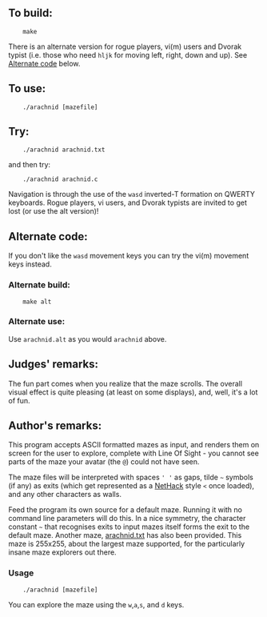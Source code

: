 ## To build:

``` <!---sh-->
    make
```

There is an alternate version for rogue players, vi(m) users and Dvorak typist
(i.e.  those who need `hljk` for moving left, right, down and up). See
[Alternate code](#alternate-code) below.


## To use:

``` <!---sh-->
    ./arachnid [mazefile]
```


## Try:

``` <!---sh-->
    ./arachnid arachnid.txt
```

and then try:

``` <!---sh-->
    ./arachnid arachnid.c
```

Navigation is through the use of the `wasd` inverted-T formation on
QWERTY keyboards.  Rogue players, vi users, and Dvorak typists are
invited to get lost (or use the alt version)!


## Alternate code:

If you don't like the `wasd` movement keys you can try the vi(m) movement keys
instead.


### Alternate build:

``` <!---sh-->
    make alt
```


### Alternate use:

Use `arachnid.alt` as you would `arachnid` above.


## Judges' remarks:

The fun part comes when you realize that the maze scrolls.  The overall
visual effect is quite pleasing (at least on some displays), and, well,
it's a lot of fun.


## Author's remarks:

This program accepts ASCII formatted mazes as input, and renders
them on screen for the user to explore, complete with Line Of Sight
\- you cannot see parts of the maze your avatar (the `@`) could not
have seen.

The maze files will be interpreted with spaces `' '` as gaps, tilde
`~` symbols (if any) as exits (which get represented as a
[NetHack](https://www.nethack.org) style `<` once loaded), and any other
characters as walls.

Feed the program its own source for a default maze. Running it with no command
line parameters will do this. In a nice symmetry, the character constant `~`
that recognises exits to input mazes itself forms the exit to the default maze.
Another maze, [arachnid.txt](arachnid.txt) has also been provided. This maze is
255x255, about the largest maze supported, for the particularly insane maze
explorers out there.


### Usage

``` <!---sh-->
    ./arachnid [mazefile]
```

You can explore the maze using the `w`,`a`,`s`, and `d` keys.


<!--

    Copyright © 1984-2024 by Landon Curt Noll. All Rights Reserved.

    You are free to share and adapt this file under the terms of this license:

        Creative Commons Attribution-ShareAlike 4.0 International (CC BY-SA 4.0)

    For more information, see:

        https://creativecommons.org/licenses/by-sa/4.0/

-->
